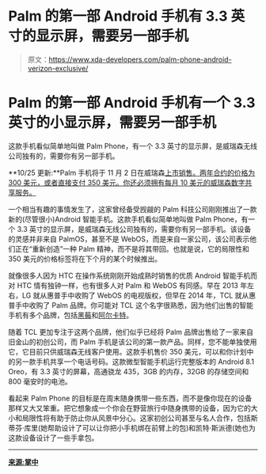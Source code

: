 # Palm 的第一部 Android 手机有 3.3 英寸的显示屏，需要另一部手机

> 原文：<https://www.xda-developers.com/palm-phone-android-verizon-exclusive/>

# Palm 的第一部 Android 手机有一个 3.3 英寸的小显示屏，需要另一部手机

这款手机看似简单地叫做 Palm Phone，有一个 3.3 英寸的显示屏，是威瑞森无线公司独有的，需要你有另一部手机。

**10/25 更新:**Palm 手机将于 11 月 2 日在威瑞森[上市销售。两年合约的价格为 300 美元，或者直接支付 350 美元。你还必须拥有每月 10 美元的威瑞森数字共享服务。](https://www.anrdoezrs.net/links/100122946/type/dlg/sid/UUxdaUeUpU22556/https://www.verizon.com/about/news/introducing-palm-worlds-first-ultra-mobile-companion-your-smartphone-exclusively-verizon)

一个相当有趣的事情发生了，这家曾经备受觊觎的 Palm 科技公司刚刚推出了一款新的(尽管很小)Android 智能手机。这款手机看似简单地叫做 Palm Phone，有一个 3.3 英寸的显示屏，是威瑞森无线公司独有的，需要你有另一部手机。该设备的灵感并非来自 PalmOS，甚至不是 WebOS，而是来自一家公司，该公司表示他们正在“重新创造”一种 Palm 精神，而不是将其带回。也就是说，它的局限性和 350 美元的价格标签将在下个月的某个时候推出。

就像很多人因为 HTC 在操作系统刚刚开始成熟时销售的优质 Android 智能手机而对 HTC 情有独钟一样，也有很多人对 Palm 和 WebOS 有同感。早在 2013 年左右，LG 就从惠普手中收购了 WebOS 的电视版权，但早在 2014 年，TCL 就从惠普手中收购了 Palm 品牌。你可能对 TCL 这个名字很熟悉，因为他们出售的智能手机有多个品牌，包括[黑莓](https://www.xda-developers.com/blackberry-key2-le-specs-pics-pricing-availability/)和[阿尔卡特](https://www.xda-developers.com/tcl-alcatel-7-t-mobile-revvl-2-plus/)。

随着 TCL 更加专注于这两个品牌，他们似乎已经将 Palm 品牌出售给了一家来自旧金山的初创公司，而 Palm 手机是该公司的第一款产品。同样，您不能单独使用它，它目前只供威瑞森无线客户使用。这款手机售价 350 美元，可以和你计划中的另一款手机共享一个电话号码。这款微型智能手机运行完整版本的 Android 8.1 Oreo，有 3.3 英寸的屏幕，高通骁龙 435，3GB 的内存，32GB 的存储空间和 800 毫安时的电池。

看起来 Palm Phone 的目标是在周末随身携带一些东西，而不是像你现在的设备那样又大又笨重。把它想象成一个你会在野营旅行中随身携带的设备，因为它的大小和局限性将有助于防止你从风景中分心。这家初创公司甚至与名人合作，包括斯蒂芬·库里(她帮助设计了可以让你把小手机绑在前臂上的包)和凯特·斯派德(她也为这款设备设计了一些手拿包。

* * *

[**来源:掌中**](https://www.palm.com/)